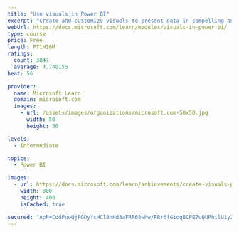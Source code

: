 ```yaml
---
title: "Use visuals in Power BI"
excerpt: "Create and customize visuals to present data in compelling and insightful ways."
webUrl: https://docs.microsoft.com/learn/modules/visuals-in-power-bi/
type: course
price: Free
length: PT1H16M
ratings:
  count: 3847
  average: 4.749155
heat: 56

provider:
  name: Microsoft Learn
  domain: microsoft.com
  images:
    - url: /assets/images/organizations/microsoft.com-50x50.jpg
      width: 50
      height: 50

levels:
  - Intermediate

topics:
  - Power BI

images:
  - url: https://docs.microsoft.com/learn/achievements/create-visuals-power-bi-desktop-social.png
    width: 800
    height: 400
    isCached: true

secured: "ApR+CddPuuQjFGDyYcHClBnHd3aFRR68whw/FRr6fGioqBCPE7uQUPhilU1yZYz0WgOL1+/w6jvLerT35peIHOFnaZUAwSK8l+0SUU3uYd6KvpHT6pj0mpMtt11Hrv1CBuBaYDsH7crhRfiZ35GEKWZi5fuKD68XDcwZj3jJXm3XI8wXhSMvUb3F1HVbYbWPXZ3UqgTcWxkwwPev7OlnO+1KdYOizraKbMnqXGkzj/cg4d/nyohD42qkbN9jfVOxT+UWHLu3d94LNbvRGf4rdQydI/pBxwFHvOUGzfw+XhqMW6klaQ5j3gePva6DBV6JnEELh3ec8PQaLpt2mrW9IjjydHRzT9fqxCVJLJ6cFBnAU2lu8+GipcH6FKxVLgv7IZSAeIY53Y0jWV2rfyEHHUhWpfjdBQkA2Yx8hFwtZg4=;QqC7rUD5ZTOrk9yacgNrgA=="
---
```



